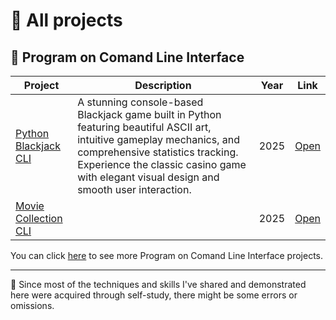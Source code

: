 # 📁 All projects

## 📂 Program on Comand Line Interface

| Project | Description | Year | Link |
|-----------|---------------------|-------|--------|
| [Python Blackjack CLI](https://github.com/blanktphan/python-blackjack-cli) | A stunning console-based Blackjack game built in Python featuring beautiful ASCII art, intuitive gameplay mechanics, and comprehensive statistics tracking. Experience the classic casino game with elegant visual design and smooth user interaction. | 2025 | [Open](https://github.com/blanktphan/python-blackjack) |
| [Movie Collection CLI](https://github.com/blanktphan/movie-collections-cli)| | 2025 | [Open](https://github.com/blanktphan/movie-collections) |

You can click [here](./program-on-command-line-interface/) to see more Program on Comand Line Interface projects.


---

📍 Since most of the techniques and skills I've shared and demonstrated here were acquired through self-study, there might be some errors or omissions.